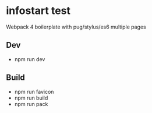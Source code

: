 # infostart test
Webpack 4 boilerplate with pug/stylus/es6 multiple pages

## Dev
- npm run dev

## Build
- npm run favicon
- npm run build
- npm run pack

